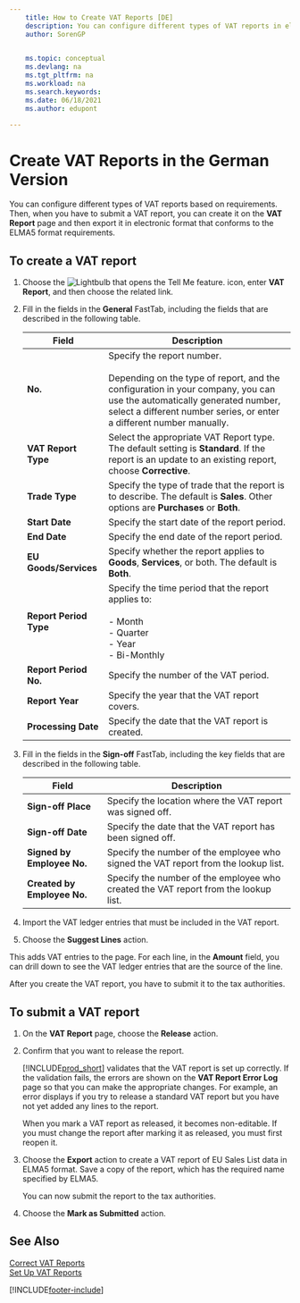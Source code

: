 ```yaml
---
    title: How to Create VAT Reports [DE]
    description: You can configure different types of VAT reports in electronic format that conform to the ELMA5 format requirements.
    author: SorenGP

    
    ms.topic: conceptual
    ms.devlang: na
    ms.tgt_pltfrm: na
    ms.workload: na
    ms.search.keywords:
    ms.date: 06/18/2021
    ms.author: edupont

---
```

# Create VAT Reports in the German Version
You can configure different types of VAT reports based on requirements. Then, when you have to submit a VAT report, you can create it on the **VAT Report** page and then export it in electronic format that conforms to the ELMA5 format requirements.  

## To create a VAT report  

1.  Choose the ![Lightbulb that opens the Tell Me feature.](../../media/ui-search/search_small.png "Tell me what you want to do") icon, enter **VAT Report**, and then choose the related link.  
2.  Fill in the fields in the **General** FastTab, including the fields that are described in the following table.  

    |Field|Description|  
    |---------------------------------|---------------------------------------|  
    |**No.**|Specify the report number.<br /><br /> Depending on the type of report, and the configuration in your company, you can use the automatically generated number, select a different number series, or enter a different number manually.|  
    |**VAT Report Type**|Select the appropriate VAT Report type. The default setting is  **Standard**. If the report is an update to an existing report, choose **Corrective**.|  
    |**Trade Type**|Specify the type of trade that the report is to describe. The default is **Sales**. Other options are **Purchases** or **Both**.|  
    |**Start Date**|Specify the start date of the report period.|  
    |**End Date**|Specify the end date of the report period.|  
    |**EU Goods/Services**|Specify whether the report applies to **Goods**, **Services**, or both. The default is **Both**.|  
    |**Report Period Type**|Specify the time period that the report applies to:<br /><br /> -   Month<br />-   Quarter<br />-   Year<br />-   Bi-Monthly|  
    |**Report Period No.**|Specify the number of the VAT period.|  
    |**Report Year**|Specify the year that the VAT report covers.|  
    |**Processing Date**|Specify the date that the VAT report is created.|  

3.  Fill in the fields in the **Sign-off** FastTab, including the key fields that are described in the following table.  

    |Field|Description|  
    |---------------------------------|---------------------------------------|  
    |**Sign-off Place**|Specify the location where the VAT report was signed off.|  
    |**Sign-off Date**|Specify the date that the VAT report has been signed off.|  
    |**Signed by Employee No.**|Specify the number of the employee who signed the VAT report from the lookup list.|  
    |**Created by Employee No.**|Specify the number of the employee who created the VAT report from the lookup list.|  

4.  Import the VAT ledger entries that must be included in the VAT report.  
5. Choose the **Suggest Lines** action.  

This adds VAT entries to the page. For each line, in the **Amount** field, you can drill down to see the VAT ledger entries that are the source of the line.  

After you create the VAT report, you have to submit it to the tax authorities.  

## To submit a VAT report  

1.  On the **VAT Report** page, choose the **Release** action.  
2.  Confirm that you want to release the report.  

    [!INCLUDE[prod_short](../../includes/prod_short.md)] validates that the VAT report is set up correctly. If the validation fails, the errors are shown on the **VAT Report Error Log** page so that you can make the appropriate changes. For example, an error displays if you try to release a standard VAT report but you have not yet added any lines to the report.  

    When you mark a VAT report as released, it becomes non-editable. If you must change the report after marking it as released, you must first reopen it.  

3.  Choose the **Export** action to create a VAT report of EU Sales List data in ELMA5 format. Save a copy of the report, which has the required name specified by ELMA5.  

    You can now submit the report to the tax authorities.  

4.  Choose the **Mark as Submitted** action.  

## See Also  
 [Correct VAT Reports](how-to-correct-vat-reports.md)   
 [Set Up VAT Reports](how-to-set-up-vat-reports.md)


[!INCLUDE[footer-include](../../includes/footer-banner.md)]